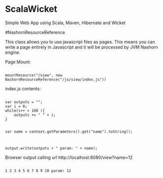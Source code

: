 # ScalaWicket

<p>Simple Web App using Scala, Maven, Hibernate and Wicket</p>

#NashornResourceReference

<p>
	This class allows you to use javascript files as pages.
	This means you can write a page entirely in Javascript and it will be processed by JVM Nashorn engine.
</p>

<p>Page Mount:</p>

<code>
mountResource("/view", new NashornResourceReference("/js/view/index.js"))
</code>

<p>index.js contents:</p>

<code>
var outputs = "";
var i = 0;
while(i++ &lt; 100 ){
	outputs += " " + i;
}

var name = context.getParameters().get("name").toString();

output.write(outputs + " param: " + name);
</code>

<p>Browser output calling url http://localhost:8080/view?name=12</p>

<code>
1 2 3 4 5 6 7 8 9 10 param: 12
</code>
